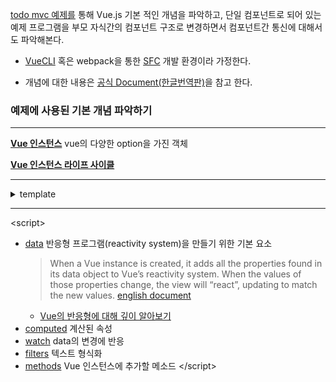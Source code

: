 [todo mvc 예제를](https://kr.vuejs.org/v2/examples/todomvc.html) 통해 Vue.js 기본 적인 개념을 파악하고,
단일 컴포넌트로 되어 있는 예제 프로그램을
부모 자식간의 컴포넌트 구조로 변경하면서 컴포넌트간 통신에 대해서도 파악해본다.

* [VueCLI](https://cli.vuejs.org/) 혹은 webpack을 통한 [SFC](https://kr.vuejs.org/v2/guide/single-file-components.html) 개발 환경이라 가정한다.

* 개념에 대한 내용은 [공식 Document(한글번역판)](https://kr.vuejs.org/v2/guide/)을 참고 한다.

### 예제에 사용된 기본 개념 파악하기

----

**[Vue 인스턴스](https://kr.vuejs.org/v2/guide/instance.html#Vue-%EC%9D%B8%EC%8A%A4%ED%84%B4%EC%8A%A4-%EB%A7%8C%EB%93%A4%EA%B8%B0)**
    vue의 다양한 option을 가진 객체
    
**[Vue 인스턴스 라이프 사이클](https://kr.vuejs.org/v2/guide/instance.html#%EC%9D%B8%EC%8A%A4%ED%84%B4%EC%8A%A4-%EB%9D%BC%EC%9D%B4%ED%94%84%EC%82%AC%EC%9D%B4%ED%81%B4-%ED%9B%85)**

-----
<details>
        <summary> template</summary>

* [템플릿 문법](https://kr.vuejs.org/v2/guide/syntax.html)
* [보간법](https://kr.vuejs.org/v2/guide/syntax.html#%EB%B3%B4%EA%B0%84%EB%B2%95-Interpolation)
    {{ data }}
    가장 기본적인 데이터 바인딩 형태
    javascript 표현식 사용 가능 ( {{ number + 1 }}, {{ ok ? 'YES' : 'NO' }} )
* [디렉티브](https://kr.vuejs.org/v2/guide/syntax.html#%EB%94%94%EB%A0%89%ED%8B%B0%EB%B8%8C)
    tag의 속성 중 v- 시작하는 Vue.js 문법
    * [v-model](https://kr.vuejs.org/v2/guide/forms.html)
        input, textarea 엘리먼트 vue 인스턴스 data와 양방향 바인딩
    * [v-on](https://kr.vuejs.org/v2/guide/events.html)
        dom 이벤트 리스너
        jQuery에서 $('element').on('event', funtion(){...})
    * [v-bind](https://kr.vuejs.org/v2/guide/class-and-style.html)
        class, style을 동적으로 바인딩
        또는 tag 속성을 동적으로 바인딩
    * [v-for](https://kr.vuejs.org/v2/guide/list.html)
        숫자(range), 배열, 객체를 반복적으로 랜더링시에 사용
    * [custorm 디렉티브](https://kr.vuejs.org/v2/guide/custom-directive.html)
        todo item을 보여주는 input 속성 중 v-todo-focus="todo === editedTodo" 존재한다.    
        공식문서에 존재하지 않는 디렉티브이다. 하단의 javascript에서 커스텀하게 디렉티브를 선언한 것을 볼 수 있다.
        ```javascript
        directives: {
            'todo-focus': function(el, binding) {
                if (binding.value) {
                    el.focus();
                }
            },
        },
        ```
    * [v-if](https://kr.vuejs.org/v2/guide/conditional.html#v-if), [v-show](https://kr.vuejs.org/v2/guide/conditional.html#v-show)
        화면에서 엘리먼트롤 조건부로 표시
</details>

----

\<script>
* [data](https://kr.vuejs.org/v2/guide/instance.html#%EC%86%8D%EC%84%B1%EA%B3%BC-%EB%A9%94%EC%86%8C%EB%93%9C)
    반응형 프로그램(reactivity system)을 만들기 위한 기본 요소
    > When a Vue instance is created, it adds all the properties found in its data object to Vue’s reactivity system. When the values of those properties change, the view will “react”, updating to match the new values. [english document](https://vuejs.org/v2/guide/instance.html#Data-and-Methods)
    * [Vue의 반응형에 대해 깊이 알아보기](https://kr.vuejs.org/v2/guide/reactivity.html)
* [computed](https://kr.vuejs.org/v2/guide/computed.html)
    계산된 속성
* [watch](https://kr.vuejs.org/v2/guide/computed.html#watch-%EC%86%8D%EC%84%B1)
    data의 변경에 반응
* [filters](https://kr.vuejs.org/v2/guide/filters.html)
    텍스트 형식화
* [methods](https://kr.vuejs.org/v2/api/#methods)
    Vue 인스턴스에 추가할 메소드
\</script>
